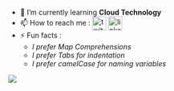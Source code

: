 
- 🌱 I’m currently learning **Cloud Technology**
- 📫 How to reach me : [<img src='https://image.flaticon.com/icons/svg/145/145812.svg' alt='twitter' align="center" height='28'>](https://www.twitter.com/augustineaykara/)  [<img src='https://image.flaticon.com/icons/svg/145/145807.svg' alt='linkedin'  align="center" height='28'>](https://www.linkedin.com/in/augustineaykara/)  
- ⚡ Fun facts :
  - *I prefer Map Comprehensions*
  - *I prefer Tabs for indentation*
  - *I prefer camelCase for naming variables*

<img src="https://github-readme-stats.vercel.app/api?username=augustineaykara&count_private=true&show_icons=true&bg_color=F7F9F9" />








<!--

<img align="right" src="https://github.com/AugustineAykara/augustineaykara/blob/master/illustration.png" width=500px height=450px/>

## Hello Friend, I'm Augustine
#### CSE Student | Freelancer | Autodidact

[<img src='https://image.flaticon.com/icons/svg/145/145812.svg' alt='twitter' height='35'>](https://www.twitter.com/augustineaykara/)  [<img src='https://image.flaticon.com/icons/svg/145/145807.svg' alt='linkedin' height='35'>](https://www.linkedin.com/in/augustineaykara/)  [<img src='https://image.flaticon.com/icons/svg/2111/2111646.svg' alt='telegram' height='35'>](https://t.me/augustineaykara)  [<img src='https://image.flaticon.com/icons/svg/841/841364.svg' alt='website' height='35'>](http://augustine.aykara4.com)  [<img src='https://image.flaticon.com/icons/svg/3039/3039377.svg' alt='more' height='35'>](https://augustineaykara.github.io/)

<br/>

<img align="center" src="https://github-readme-stats.vercel.app/api/top-langs/?username=augustineaykara&count_private=true&bg_color=F7F9F9" />
<img align="center" src="https://github-readme-stats.vercel.app/api?username=augustineaykara&count_private=true&show_icons=true&bg_color=F7F9F9" />

**AugustineAykara/augustineaykara** is a ✨ _special_ ✨ repository because its `README.md` (this file) appears on your GitHub profile.

Here are some ideas to get you started:
- 🔭 I’m currently working on ...
- 🌱 I’m currently learning ...
- 👯 I’m looking to collaborate on ...
- 🤔 I’m looking for help with ...
- 💬 Ask me about ...
- 📫 How to reach me:
- 😄 Pronouns: ...
- ⚡ Fun fact: ...

-->

